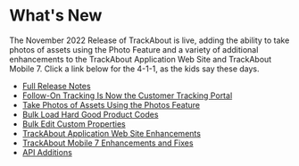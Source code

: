 # What's New

The November 2022 Release of TrackAbout is live, adding the ability to take photos of assets using the Photo Feature and a variety of additional enhancements to the TrackAbout Application Web Site and TrackAbout Mobile 7. Click a link below for the 4-1-1, as the kids say these days.

-   <a target="_blank" href="https://meta.trackabout.com/wiki/November_2022_Release_Notes" >Full Release Notes</a>
-   <a target="_blank" href="https://meta.trackabout.com/wiki/November_2022_Release_Notes#Follow-On_Tracking_is_Now_Customer_Portal/" >Follow-On Tracking Is Now the Customer Tracking Portal</a> 
-   <a target="_blank" href="https://meta.trackabout.com/wiki/November_2022_Release_Notes#Photo_Feature">Take Photos of Assets Using the Photos Feature</a> 
-   <a target="_blank" href="https://meta.trackabout.com/wiki/November_2022_Release_Notes#Bulk_Loading_Hard_Good_Product_Codes">Bulk Load Hard Good Product Codes</a> 
-   <a target="_blank" href="https://meta.trackabout.com/wiki/November_2022_Release_Notes#Bulk_Edit_Custom_Properties">Bulk Edit Custom Properties</a> 
-   <a target="_blank" href="https://meta.trackabout.com/wiki/November_2022_Release_Notes#TrackAbout.com">TrackAbout Application Web Site Enhancements </a> 
-   <a target="_blank" href="https://meta.trackabout.com/wiki/November_2022_Release_Notes#TrackAbout_Mobile_7">TrackAbout Mobile 7 Enhancements and Fixes </a> 
-   <a target="_blank" href="https://meta.trackabout.com/wiki/November_2022_Release_Notes#API">API Additions</a> 

